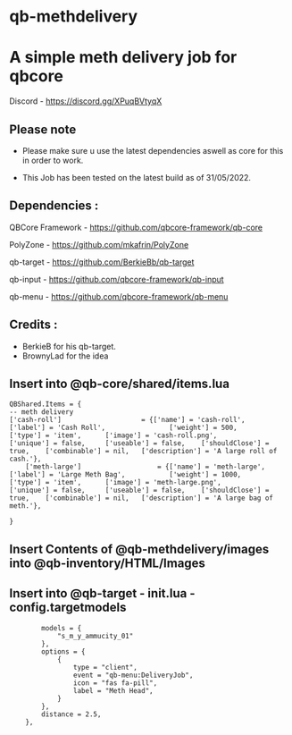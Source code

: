 # qb-methdelivery

# A simple meth delivery job for qbcore

Discord - https://discord.gg/XPuqBVtyqX


## Please note

- Please make sure u use the latest dependencies aswell as core for this in order to work.

- This Job has been tested on the latest build as of 31/05/2022.


## Dependencies :

QBCore Framework - https://github.com/qbcore-framework/qb-core

PolyZone - https://github.com/mkafrin/PolyZone

qb-target - https://github.com/BerkieBb/qb-target

qb-input - https://github.com/qbcore-framework/qb-input

qb-menu - https://github.com/qbcore-framework/qb-menu


## Credits : 

- BerkieB for his qb-target.
- BrownyLad for the idea


## Insert into @qb-core/shared/items.lua 

```
QBShared.Items = {
-- meth delivery
['cash-roll'] 			 	     = {['name'] = 'cash-roll', 		    	  	['label'] = 'Cash Roll', 		    	['weight'] = 500, 		['type'] = 'item', 		['image'] = 'cash-roll.png', 	    	['unique'] = false, 	['useable'] = false, 	['shouldClose'] = true,	   ['combinable'] = nil,   ['description'] = 'A large roll of cash.'},
	['meth-large'] 			 	     = {['name'] = 'meth-large', 			     	['label'] = 'Large Meth Bag', 			['weight'] = 1000, 		['type'] = 'item', 		['image'] = 'meth-large.png', 	    	['unique'] = false, 	['useable'] = false, 	['shouldClose'] = true,	   ['combinable'] = nil,   ['description'] = 'A large bag of meth.'},

}

```

## Insert Contents of @qb-methdelivery/images into @qb-inventory/HTML/Images


## Insert into @qb-target - init.lua - config.targetmodels
``` ["methdeliveryped"] = {
		models = {
			"s_m_y_ammucity_01"
		},
		options = {
			{
				type = "client",
				event = "qb-menu:DeliveryJob",
				icon = "fas fa-pill",
				label = "Meth Head",
			}
		},
		distance = 2.5,
	}, 
  ```

